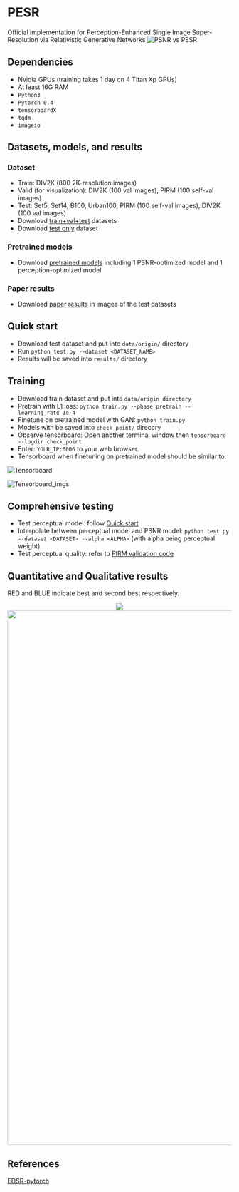 # PESR
Official implementation for Perception-Enhanced Single Image Super-Resolution via Relativistic Generative Networks
![PSNR vs PESR](https://github.com/thangvubk/PESR/blob/master/docs/PSNR_PESR.PNG)
## Dependencies
- Nvidia GPUs (training takes 1 day on 4 Titan Xp GPUs)
- At least 16G RAM 
- ``Python3``
- ``Pytorch 0.4``
- ``tensorboardX``
- ``tqdm``
- ``imageio``

## Datasets, models, and results
### Dataset
- Train: DIV2K (800 2K-resolution images)
- Valid (for visualization): DIV2K (100 val images), PIRM (100 self-val images)
- Test: Set5, Set14, B100, Urban100, PIRM (100 self-val images), DIV2K (100 val images)
- Download [train+val+test]() datasets
- Download [test only](https://drive.google.com/file/d/1zK9xo-rODnH5s6YlNKLvk4wP7-BZRuGc/view?usp=sharing) dataset
    
### Pretrained models
- Download [pretrained models]() including 1 PSNR-optimized model and 1 perception-optimized model
    
### Paper results
- Download [paper results]() in images of the test datasets

## Quick start
- Download test dataset and put into ``data/origin/`` directory
- Run ``python test.py --dataset <DATASET_NAME>``
- Results will be saved into ``results/`` directory

## Training
- Download train dataset and put into ``data/origin directory``
- Pretrain with L1 loss: ``python train.py --phase pretrain --learning_rate 1e-4``
- Finetune on pretrained model with GAN: ``python train.py``
- Models with be saved into ``check_point/`` direcory
- Observe tensorboard: Open another terminal window then ``tensorboard --logdir check_point``
- Enter: ``YOUR_IP:6006`` to your web browser.
- Tensorboard when finetuning on pretrained model should be similar to:

![Tensorboard](https://github.com/thangvubk/PESR/blob/master/docs/tensorboard.PNG)

![Tensorboard_imgs](https://github.com/thangvubk/PESR/blob/master/docs/tensorboard_img.PNG)

## Comprehensive testing
- Test perceptual model: follow [Quick start](#quick-start)
- Interpolate between perceptual model and PSNR model: ``python test.py --dataset <DATASET> --alpha <ALPHA>``  (with alpha being perceptual weight)
- Test perceptual quality: refer to [PIRM validation code](https://github.com/roimehrez/PIRM2018)

## Quantitative and Qualitative results
<p> RED and BLUE indicate best and second best respectively.</p>
<p align="center">
    <img src="https://github.com/thangvubk/PESR/blob/master/docs/quantitative.PNG">
    <img width="800" height="1200", src="https://github.com/thangvubk/PESR/blob/master/docs/qualitative.PNG">
</p>

## References
[EDSR-pytorch](https://github.com/thstkdgus35/EDSR-PyTorch)

